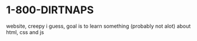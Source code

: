 # 1-800-DIRTNAPS

website, creepy i guess, goal is to learn something (probably not alot) about html, css and js
